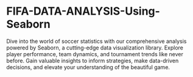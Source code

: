 # FIFA-DATA-ANALYSIS-Using-Seaborn
Dive into the world of soccer statistics with our comprehensive analysis powered by Seaborn, a cutting-edge data visualization library. Explore player performance, team dynamics, and tournament trends like never before. Gain valuable insights to inform strategies, make data-driven decisions, and elevate your understanding of the beautiful game.
